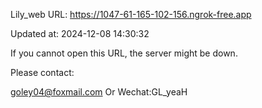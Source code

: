 Lily_web URL: https://1047-61-165-102-156.ngrok-free.app

Updated at: 2024-12-08 14:30:32

If you cannot open this URL, the server might be down.

Please contact: 

goley04@foxmail.com Or Wechat:GL_yeaH